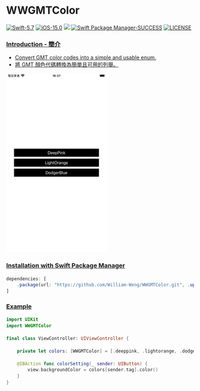 # WWGMTColor

[![Swift-5.7](https://img.shields.io/badge/Swift-5.7-orange.svg?style=flat)](https://developer.apple.com/swift/) [![iOS-15.0](https://img.shields.io/badge/iOS-15.0-pink.svg?style=flat)](https://developer.apple.com/swift/) ![](https://img.shields.io/github/v/tag/William-Weng/WWGMTColor) [![Swift Package Manager-SUCCESS](https://img.shields.io/badge/Swift_Package_Manager-SUCCESS-blue.svg?style=flat)](https://developer.apple.com/swift/) [![LICENSE](https://img.shields.io/badge/LICENSE-MIT-yellow.svg?style=flat)](https://developer.apple.com/swift/)

### [Introduction - 簡介](https://swiftpackageindex.com/William-Weng)
- [Convert GMT color codes into a simple and usable enum.](https://www.soest.hawaii.edu/gmt/gmt/html/man/gmtcolors.html)
- [將 GMT 顏色代碼轉換為簡單且可用的列舉。](https://docs.generic-mapping-tools.org/6.5/gmtcolors.html)

![](./Example.webp)

### [Installation with Swift Package Manager](https://medium.com/彼得潘的-swift-ios-app-開發問題解答集/使用-spm-安裝第三方套件-xcode-11-新功能-2c4ffcf85b4b)
```js
dependencies: [
    .package(url: "https://github.com/William-Weng/WWGMTColor.git", .upToNextMajor(from: "1.0.1"))
]
```

### [Example]()
```swift
import UIKit
import WWGMTColor

final class ViewController: UIViewController {

    private let colors: [WWGMTColor] = [.deeppink, .lightorange, .dodgerblue]
    
    @IBAction func colorSetting(_ sender: UIButton) {
        view.backgroundColor = colors[sender.tag].color()
    }
}
```
